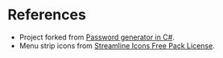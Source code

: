 # References

- Project forked from [Password generator in C#](https://www.dotnetfunda.com/articles/show/3177/password-generator-in-csharp).
- Menu strip icons from [Streamline Icons Free Pack License](https://help.streamlineicons.com/license-free).